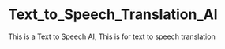 # Text_to_Speech_Translation_AI
This is a Text to Speech AI, This is for text to speech translation
